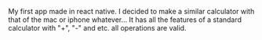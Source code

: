 My first app made in react native. 
  I decided to make a similar calculator with that of the mac or iphone whatever...
  It has all the features of a standard calculator with "+", "-" and etc. all operations are valid.
